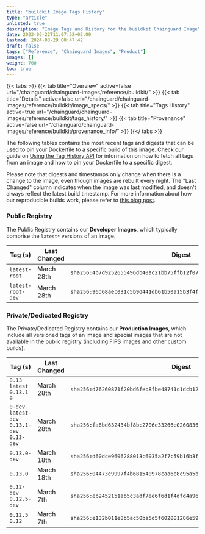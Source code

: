 ```yaml
---
title: "buildkit Image Tags History"
type: "article"
unlisted: true
description: "Image Tags and History for the buildkit Chainguard Image"
date: 2023-06-22T11:07:52+02:00
lastmod: 2024-03-29 00:47:42
draft: false
tags: ["Reference", "Chainguard Images", "Product"]
images: []
weight: 700
toc: true
---
```


{{< tabs >}}
{{< tab title="Overview" active=false url="/chainguard/chainguard-images/reference/buildkit/" >}}
{{< tab title="Details" active=false url="/chainguard/chainguard-images/reference/buildkit/image_specs/" >}}
{{< tab title="Tags History" active=true url="/chainguard/chainguard-images/reference/buildkit/tags_history/" >}}
{{< tab title="Provenance" active=false url="/chainguard/chainguard-images/reference/buildkit/provenance_info/" >}}
{{</ tabs >}}

The following tables contains the most recent tags and digests that can be used to pin your Dockerfile to a specific build of this image. Check our guide on [Using the Tag History API](/chainguard/chainguard-images/using-the-tag-history-api/) for information on how to fetch all tags from an image and how to pin your Dockerfile to a specific digest.

Please note that digests and timestamps only change when there is a change to the image, even though images are rebuilt every night. The "Last Changed" column indicates when the image was last modified, and doesn't always reflect the latest build timestamp. For more information about how our reproducible builds work, please refer to [this blog post](https://www.chainguard.dev/unchained/reproducing-chainguards-reproducible-image-builds).

### Public Registry
The Public Registry contains our **Developer Images**, which typically comprise the `latest*` versions of an image.

| Tag (s)            | Last Changed | Digest                                                                    |
|--------------------|--------------|---------------------------------------------------------------------------|
|  `latest-root`     | March 28th   | `sha256:4b7d9252655496db40ac21bb75ffb12f07416058852befb63106ea07513e643c` |
|  `latest-root-dev` | March 28th   | `sha256:96d68aec031c5b9d441db61b50a15b3f4f065c25ee79c781eedc74cd6a417924` |


### Private/Dedicated Registry
The Private/Dedicated Registry contains our **Production Images**, which include all versioned tags of an image and special images that are not available in the public registry (including FIPS images and other custom builds).

| Tag (s)                                       | Last Changed | Digest                                                                    |
|-----------------------------------------------|--------------|---------------------------------------------------------------------------|
|  `0.13` `latest` `0.13.1` `0`                 | March 28th   | `sha256:d76260871f20bd6feb8fbe48741c1dcb12532d3d4f28f57c2fbc964b9fcb4a50` |
|  `0-dev` `latest-dev` `0.13.1-dev` `0.13-dev` | March 28th   | `sha256:fa6bd632434bf8bc2706e33266e02608361411d558778a25e13728cc15746a0d` |
|  `0.13.0-dev`                                 | March 18th   | `sha256:d60dce9606288013c6035a2f7c59b16b3fd4bf5663d420af6049f98660cce018` |
|  `0.13.0`                                     | March 18th   | `sha256:04473e9997f4b681540978caa6e8c95a5bb9cff988fb71e8000c36fae7aec439` |
|  `0.12-dev` `0.12.5-dev`                      | March 7th    | `sha256:eb2452151ab5c3adf7ee6f6d1f4dfd4a968e70234b83d642522e66703d244d2a` |
|  `0.12.5` `0.12`                              | March 7th    | `sha256:e132b011e8b5ac50ba5d5f602001286e59f82c4cb8348a83db7e5aff1f8a06f4` |

